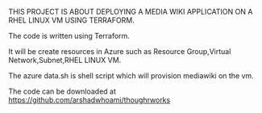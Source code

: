 THIS PROJECT IS ABOUT DEPLOYING A MEDIA WIKI APPLICATION ON A RHEL LINUX VM USING TERRAFORM.

The code is written using Terraform.

It will be create resources in Azure such as Resource Group,Virtual Network,Subnet,RHEL LINUX VM.

The azure data.sh is shell script which will provision mediawiki on the vm.

The code can be downloaded at https://github.com/arshadwhoami/thoughrworks
